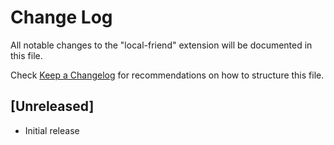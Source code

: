 # Change Log

All notable changes to the "local-friend" extension will be documented in this file.

Check [Keep a Changelog](http://keepachangelog.com/) for recommendations on how to structure this file.

## [Unreleased]

- Initial release